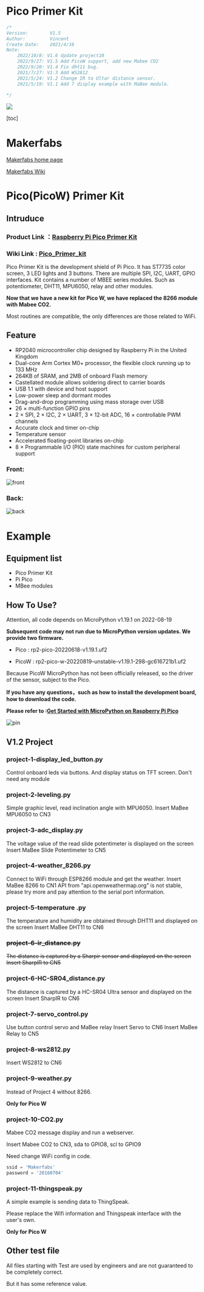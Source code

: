 # Pico Primer Kit

```c++
/*
Version:		V1.5
Author:			Vincent
Create Date:	2021/4/16
Note:
	2022/10/8: V1.6 Update project10
	2022/9/27: V1.5 Add PicoW support, add new Mabee CO2
	2022/9/20: V1.4 Fix dht11 bug.
	2021/7/27: V1.3 Add WS2812
	2021/5/24: V1.2 Change IR to Ultar distance sensor.
	2021/5/19: V1.1 Add 7 display example with MaBee module.
	
*/
```


![](md_pic/main.jpg)




[toc]

# Makerfabs

[Makerfabs home page](https://www.makerfabs.com/)

[Makerfabs Wiki](https://makerfabs.com/wiki/index.php?title=Main_Page)



# Pico(PicoW) Primer Kit
## Intruduce

### Product Link ：[Raspberry Pi Pico Primer Kit](https://www.makerfabs.com/raspberry-pi-pico-primer-kit.html)

### Wiki Link : [Pico_Primer_kit](https://www.makerfabs.com/wiki/index.php?title=Pico_Primer_Kit)

Pico Primer Kit is the development shield of Pi Pico. It has ST7735 color screen, 3 LED lights and 3 buttons. There are multiple SPI, I2C, UART, GPIO interfaces.
Kit contains a number of MBEE series modules. Such as potentiometer, DHT11, MPU6050, relay and other modules.

**Now that we have a new kit for Pico W, we have replaced the 8266 module with Mabee CO2.**

Most routines are compatible, the only differences are those related to WiFi.

## Feature

- RP2040 microcontroller chip designed by Raspberry Pi in the United Kingdom
- Dual-core Arm Cortex M0+ processor, the flexible clock running up to 133 MHz
- 264KB of SRAM, and 2MB of onboard Flash memory
- Castellated module allows soldering direct to carrier boards
- USB 1.1 with device and host support
- Low-power sleep and dormant modes
- Drag-and-drop programming using mass storage over USB
- 26 × multi-function GPIO pins
- 2 × SPI, 2 × I2C, 2 × UART, 3 × 12-bit ADC, 16 × controllable PWM channels
- Accurate clock and timer on-chip
- Temperature sensor
- Accelerated floating-point libraries on-chip
- 8 × Programmable I/O (PIO) state machines for custom peripheral support



### Front:

![front](md_pic/front.jpg)

### Back:
![back](md_pic/back.jpg)



# Example
## Equipment list

- Pico Primer Kit
- Pi Pico
- MBee modules

## How To Use?

Attention, all code depends on MicroPython v1.19.1 on 2022-08-19

**Subsequent code may not run due to MicroPython version updates. We provide two firmware.**

- Pico		:	rp2-pico-20220618-v1.19.1.uf2

- PicoW	:	rp2-pico-w-20220819-unstable-v1.19.1-298-gc616721b1.uf2

Because PicoW MicroPython has not been officially released, so the driver of the sensor, subject to the Pico.

 

**If you have any questions，such as how to install the development board, how to download the code.**

**Please refer to :[Get Started with MicroPython on Raspberry Pi Pico](https://hackspace.raspberrypi.org/books/micropython-pico)**



![pin](md_pic/pico_pin.jpg)

## V1.2 Project

### project-1-display_led_button.py

Control onboard leds via buttons.
And display status on TFT screen.
Don't need any module

### project-2-leveling.py

Simple graphic level, read inclination angle with MPU6050.
Insert MaBee MPU6050 to CN3

### project-3-adc_display.py

The voltage value of the read slide potentimeter is displayed on the screen
Insert MaBee Slide Potentimeter to CN5

### project-4-weather_8266.py

Connect to WiFi through ESP8266 module and get the weather.
Insert MaBee 8266 to CN1
API from "api.openweathermap.org" is not stable, please try more and pay attention to the serial port information.

### project-5-temperature .py

The temperature and humidity are obtained through DHT11 and displayed on the screen
Insert MaBee DHT11 to CN6

### ~~project-6-ir_distance.py~~

~~The distance is captured by a Sharpir sensor and displayed on the screen~~
~~Insert SharpIR to CN5~~

### project-6-HC-SR04_distance.py

The distance is captured by a HC-SR04 Ultra sensor and displayed on the screen
Insert SharpIR to CN6

### project-7-servo_control.py

Use button control servo and MaBee relay
Insert Servo to CN6
Insert MaBee Relay to CN5

### project-8-ws2812.py
Insert WS2812 to CN6

### project-9-weather.py

Instead of Project 4 without 8266.

**Only for Pico W**

### project-10-CO2.py

Mabee CO2 message display and run a webserver.

Insert Mabee CO2 to CN3, sda to GPIO8, scl to GPIO9

Need change WiFi config in code.

```python
ssid = 'Makerfabs'
password = '20160704'
```



### project-11-thingspeak.py

A simple example is sending data to ThingSpeak. 

Please replace the Wifi information and Thingspeak interface with the user's own.

**Only for Pico W**


## Other test file

All files starting with Test are used by engineers and are not guaranteed to be completely correct. 

But it has some reference value.